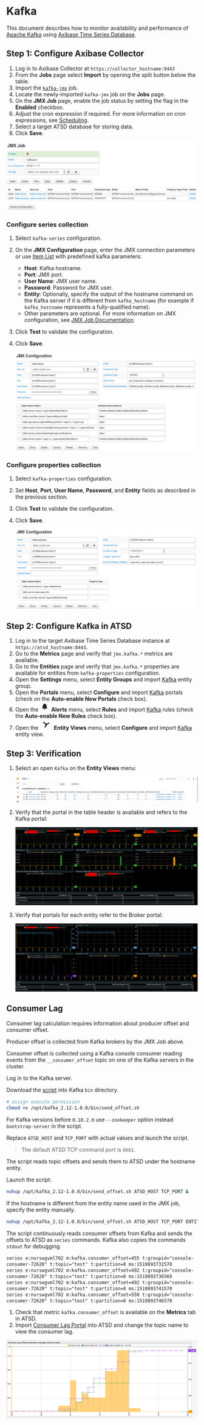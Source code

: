 # Kafka

This document describes how to monitor availability and performance of [Apache Kafka](https://kafka.apache.org/) using [Axibase Time Series Database](https://axibase.com/docs/atsd/).

## Step 1: Configure Axibase Collector

1. Log in to Axibase Collector at `https://collector_hostname:9443`
2. From the **Jobs** page select **Import** by opening the split button below the table.
3. Import the [`kafka-jmx`](resources/job_jmx_kafka-jmx.xml) job.
4. Locate the newly-imported `kafka-jmx` job on the **Jobs** page.
5. On the **JMX Job** page, enable the job status by setting the flag in the **Enabled** checkbox.
6. Adjust the cron expression if required. For more information on cron expressions, see [Scheduling](https://github.com/axibase/axibase-collector/blob/master/scheduling.md).
7. Select a target ATSD database for storing data.
8. Click **Save**.

![JMX_JOB](images/jmx_job_to_configuration.png)

### Configure series collection

1. Select `kafka-series` configuration.
2. On the **JMX Configuration** page, enter the JMX connection parameters or use [Item List](https://github.com/axibase/axibase-collector/blob/master/jobs/jmx.md#connection-parameters) with predefined kafka parameters:

    * **Host**: Kafka hostname.
    * **Port**: JMX port.
    * **User Name**: JMX user name.
    * **Password**: Password for JMX user.
    * **Entity**: Optionally, specify the output of the hostname command on the Kafka server if it is different from `kafka_hostname` (for example if `kafka_hostname` represents a fully-qualified name).
    * Other parameters are optional. For more information on JMX configuration, see [JMX Job Documentation](https://github.com/axibase/axibase-collector/blob/master/jobs/jmx.md).

3. Click **Test** to validate the configuration.
4. Click **Save**.

    ![](images/series_config.png)

### Configure properties collection

1. Select `kafka-properties` configuration.
2. Set **Host**, **Port**, **User Name**, **Password**, and **Entity** fields as described in the previous section.
3. Click **Test** to validate the configuration.
4. Click **Save**.

    ![](images/properties_config.png)

## Step 2: Configure Kafka in ATSD

1. Log in to the target Axibase Time Series Database instance at `https://atsd_hostname:8443`.
2. Go to the **Metrics** page and verify that `jmx.kafka.*` metrics are available.
3. Go to the **Entities** page and verify that `jmx.kafka.*` properties are available for entities from `kafka-properties` configuration.
4. Open the **Settings** menu, select **Entity Groups** and import [Kafka](resources/groups.xml) entity group.
5. Open the **Portals** menu, select **Configure** and import [Kafka](resources/portal-configs.xml) portals (check on the **Auto-enable New Portals** check box).
6. Open the ![](images/alerts.png) **Alerts** menu, select **Rules** and import [Kafka](resources/rules.xml) rules (check the **Auto-enable New Rules** check box).
7. Open the ![](images/entity_views.png) **Entity Views** menu, select **Configure** and import [Kafka](resources/entity-views.xml) entity view.

## Step 3: Verification

1. Select an open `Kafka` on the **Entity Views** menu:

    ![](images/entity_view.png)

2. Verify that the portal in the table header is available and refers to the Kafka portal:

    ![](images/kafka_cluster.png)

3. Verify that portals for each entity refer to the Broker portal:

    ![](images/kafka_broker.png)

## Consumer Lag

Consumer lag calculation requires information about producer offset and consumer offset.

Producer offset is collected from Kafka brokers by the JMX Job above.

Consumer offset is collected using a Kafka console consumer reading events from  the `__consumer_offset` topic on one of the Kafka servers in the cluster.

Log in to the Kafka server.

Download the [script](resources/send_offset.sh) into Kafka `bin` directory.

```sh
# assign execute permission
chmod +x /opt/kafka_2.12-1.0.0/bin/send_offset.sh
```

For Kafka versions before `0.10.2.0` use `--zookeeper` option instead `bootstrap-server` in the script.

Replace `ATSD_HOST` and `TCP_PORT` with actual values and launch the script.

> The default ATSD TCP command port is `8081`.

The script reads topic offsets and sends them to ATSD under the hostname entity.

Launch the script:

```sh
nohup /opt/kafka_2.12-1.0.0/bin/send_offset.sh ATSD_HOST TCP_PORT &
```

If the hostname is different from the entity name used in the JMX job, specify the entity manually.

```sh
nohup /opt/kafka_2.12-1.0.0/bin/send_offset.sh ATSD_HOST TCP_PORT ENTITY &
```

The script continuously reads consumer offsets from Kafka and sends the offsets to ATSD as `series` commands. Kafka also copies the commands `stdout` for debugging.

```ls
series e:nurswgvml702 m:kafka.consumer_offset=455 t:groupid="console-consumer-72620" t:topic="test" t:partition=0 ms:1519893731570
series e:nurswgvml702 m:kafka.consumer_offset=492 t:groupid="console-consumer-72620" t:topic="test" t:partition=0 ms:1519893736569
series e:nurswgvml702 m:kafka.consumer_offset=492 t:groupid="console-consumer-72620" t:topic="test" t:partition=0 ms:1519893741570
series e:nurswgvml702 m:kafka.consumer_offset=550 t:groupid="console-consumer-72620" t:topic="test" t:partition=0 ms:1519893746570
```

1. Check that metric `kafka.consumer_offset` is available on the **Metrics** tab in ATSD.
1. Import [Consumer Lag Portal](resources/consumer-lag.xml) into ATSD and change the topic name to view the consumer lag.

![](images/consumer_lag.png)